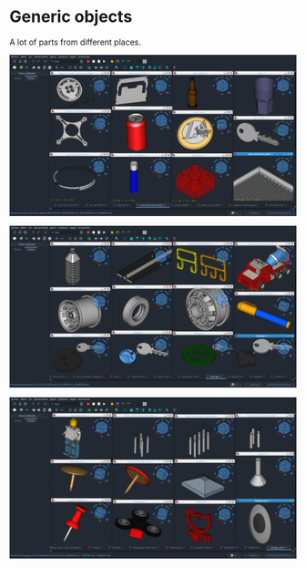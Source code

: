 # Generic objects

A lot of parts from different places.

![01](images/01.png)

![02](images/02.png)

![03](images/03.png)

